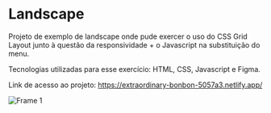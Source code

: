 # Landscape

Projeto de exemplo de landscape onde pude exercer o uso do CSS Grid Layout junto à questão da responsividade + o Javascript na substituição do menu.

Tecnologias utilizadas para esse exercício: HTML, CSS, Javascript e Figma. 

Link de acesso ao projeto: 
https://extraordinary-bonbon-5057a3.netlify.app/


![Frame 1](https://user-images.githubusercontent.com/94414829/165152418-fce440fe-4b1a-47f9-a441-d8797f84b721.svg)


